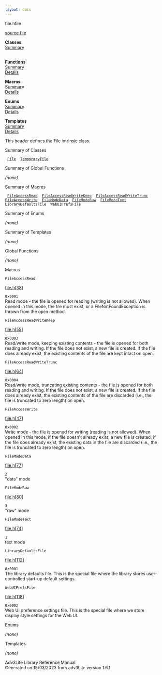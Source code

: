```yaml
---
layout: docs
---
```

<span class="title">file.h</span><span class="type">file</span>

[source file](../source/file.h.html)

**Classes**  
[Summary](#_ClassSummary_)  
 

**Functions**  
[Summary](#_FunctionSummary_)  
[Details](#_Functions_)

**Macros**  
[Summary](#_MacroSummary_)  
[Details](#_Macros_)

**Enums**  
[Summary](#_EnumSummary_)  
[Details](#_Enums_)

**Templates**  
[Summary](#_TemplateSummary_)  
[Details](#_Templates_)

<div class="fdesc">

This header defines the File intrinsic class.

</div>

<span id="_ClassSummary_"></span>

<div class="mjhd">

<span class="hdln">Summary of Classes</span>  

</div>

` `[`File`](../object/File.html)`  `[`TemporaryFile`](../object/TemporaryFile.html)`  `
<span id="FunctionSummary_"></span>

<div class="mjhd">

<span class="hdln">Summary of Global Functions</span>  

</div>

*(none)* <span id="_MacroSummary_"></span>

<div class="mjhd">

<span class="hdln">Summary of Macros</span>  

</div>

` `[`FileAccessRead`](#FileAccessRead)`  `[`FileAccessReadWriteKeep`](#FileAccessReadWriteKeep)`  `[`FileAccessReadWriteTrunc`](#FileAccessReadWriteTrunc)`  `[`FileAccessWrite`](#FileAccessWrite)`  `[`FileModeData`](#FileModeData)`  `[`FileModeRaw`](#FileModeRaw)`  `[`FileModeText`](#FileModeText)`  `[`LibraryDefaultsFile`](#LibraryDefaultsFile)`  `[`WebUIPrefsFile`](#WebUIPrefsFile)`  `

<span id="_EnumSummary_"></span>

<div class="mjhd">

<span class="hdln">Summary of Enums</span>  

</div>

*(none)* <span id="_TemplateSummary_"></span>

<div class="mjhd">

<span class="hdln">Summary of Templates</span>  

</div>

*(none)* <span id="_Functions_"></span>

<div class="mjhd">

<span class="hdln">Global Functions</span>  

</div>

*(none)* <span id="_Macros_"></span>

<div class="mjhd">

<span class="hdln">Macros</span>  

</div>

<span id="FileAccessRead"></span>

`FileAccessRead`

[file.h](../file/file.h.html)\[[38](../source/file.h.html#38)\]

<div class="desc">

`0x0001`  
Read mode - the file is opened for reading (writing is not allowed).
When opened in this mode, the file must exist, or a
FileNotFoundException is thrown from the open method.

</div>

<span id="FileAccessReadWriteKeep"></span>

`FileAccessReadWriteKeep`

[file.h](../file/file.h.html)\[[55](../source/file.h.html#55)\]

<div class="desc">

`0x0003`  
Read/write mode, keeping existing contents - the file is opened for both
reading and writing. If the file does not exist, a new file is created.
If the file does already exist, the existing contents of the file are
kept intact on open.

</div>

<span id="FileAccessReadWriteTrunc"></span>

`FileAccessReadWriteTrunc`

[file.h](../file/file.h.html)\[[64](../source/file.h.html#64)\]

<div class="desc">

`0x0004`  
Read/write mode, truncating existing contents - the file is opened for
both reading and writing. If the file does not exist, a new file is
created. If the file does already exist, the existing contents of the
file are discarded (i.e., the file is truncated to zero length) on open.

</div>

<span id="FileAccessWrite"></span>

`FileAccessWrite`

[file.h](../file/file.h.html)\[[47](../source/file.h.html#47)\]

<div class="desc">

`0x0002`  
Write mode - the file is opened for writing (reading is not allowed).
When opened in this mode, if the file doesn't already exist, a new file
is created; if the file does already exist, the existing data in the
file are discarded (i.e., the file is truncated to zero length) on open.

</div>

<span id="FileModeData"></span>

`FileModeData`

[file.h](../file/file.h.html)\[[77](../source/file.h.html#77)\]

<div class="desc">

`2`  
"data" mode

</div>

<span id="FileModeRaw"></span>

`FileModeRaw`

[file.h](../file/file.h.html)\[[80](../source/file.h.html#80)\]

<div class="desc">

`3`  
"raw" mode

</div>

<span id="FileModeText"></span>

`FileModeText`

[file.h](../file/file.h.html)\[[74](../source/file.h.html#74)\]

<div class="desc">

`1`  
text mode

</div>

<span id="LibraryDefaultsFile"></span>

`LibraryDefaultsFile`

[file.h](../file/file.h.html)\[[112](../source/file.h.html#112)\]

<div class="desc">

`0x0001`  
The library defaults file. This is the special file where the library
stores user-controlled start-up default settings.

</div>

<span id="WebUIPrefsFile"></span>

`WebUIPrefsFile`

[file.h](../file/file.h.html)\[[118](../source/file.h.html#118)\]

<div class="desc">

`0x0002`  
Web UI preference settings file. This is the special file where we store
display style settings for the Web UI.

</div>

<span id="_Enums_"></span>

<div class="mjhd">

<span class="hdln">Enums</span>  

</div>

*(none)* <span id="_Templates_"></span>

<div class="mjhd">

<span class="hdln">Templates</span>  

</div>

*(none)*

<div class="ftr">

Adv3Lite Library Reference Manual  
Generated on 15/03/2023 from adv3Lite version 1.6.1

</div>
